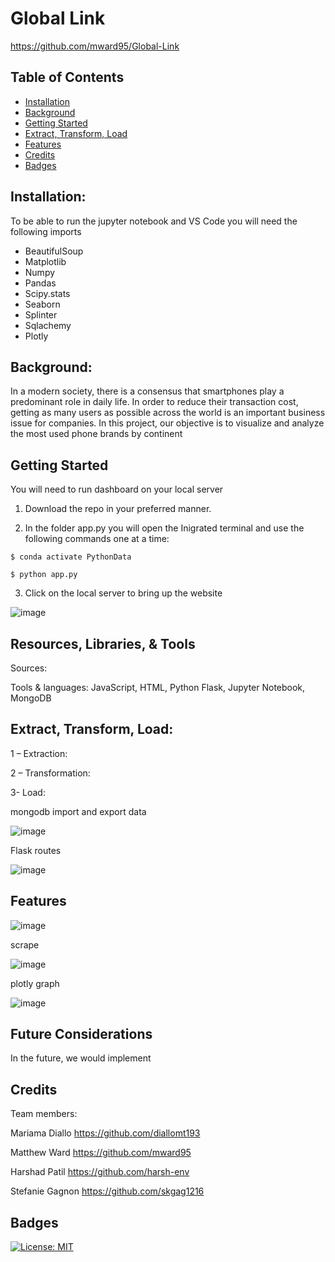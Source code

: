 # Global Link

https://github.com/mward95/Global-Link

## Table of Contents

- [Installation](#installation)
- [Background](#background)
- [Getting Started](#getting)
- [Extract, Transform, Load](#extract,transform,load)
- [Features](#features)
- [Credits](#credits)
- [Badges](#badges)

## Installation:

To be able to run the jupyter notebook and VS Code you will need the following imports

- BeautifulSoup
- Matplotlib
- Numpy
- Pandas
- Scipy.stats
- Seaborn
- Splinter
- Sqlachemy
- Plotly

## Background:
 In a modern society, there is a consensus that smartphones play a predominant role in daily life. In order to reduce their transaction cost, getting as many users as possible across the world is an important business issue for companies.
In this project, our objective is to visualize and analyze the most used phone brands by continent

## Getting Started
You will need to run dashboard on your local server

1. Download the repo in your preferred manner.

2. In the folder app.py you will open the Inigrated terminal and use the following commands one at a time:

```
$ conda activate PythonData
```
```
$ python app.py
```
3. Click on the local server to bring up the website

![image]()


## Resources, Libraries, & Tools

Sources:



Tools & languages: JavaScript, HTML, Python Flask, Jupyter Notebook, MongoDB


## Extract, Transform, Load:
1 – Extraction:
 

2 – Transformation:

3- Load:




 mongodb import and export data
 
 ![image]()
    
 Flask routes
 
 ![image]()
 

## Features


![image]()

scrape

![image]()

plotly graph

![image]()

## Future Considerations

In the future, we would implement

## Credits
Team members:

Mariama Diallo https://github.com/diallomt193

Matthew Ward https://github.com/mward95

Harshad Patil https://github.com/harsh-env

Stefanie Gagnon https://github.com/skgag1216

## Badges
[![License: MIT](https://img.shields.io/badge/License-MIT-yellow.svg)](https://github.com/mward95/Team_project_2/blob/main/MIT%20License/MIT%20License.txt)
